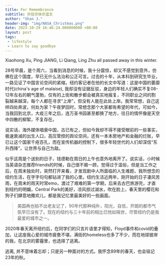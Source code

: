 ```yaml
---
title: For Remembrance
subtitle: 亦狂亦侠亦温文
author: "Shan J."
header-img: "img/NASA_Christmas.png"
date: 2023-10-29 16:46:24.000000000 +08:00
layout: post
tags:
 - lifestyle
 - Learn to say goodbye
---
```


Xiaohong Xu, Ping JIANG, Li Qiang, Ling Zhu all passed away in this winter.  

28号早晨，是个周六，当看到消息的时候，我十分震惊，却又不感觉到意外，仿佛在这个国度，早已无什么法治和公正可言。过去的十年，从本科到研究生毕业，一路见证了中国言论空间的紧缩，纽约客记者在他的长文中写道：这是中国的萎靡时代(china's age of malaise), 我却没有证据反驳，身边的年轻人们确实不复08-12年左右的朝气蓬勃，仅有的上街和散步都会被真实地报复，不同职业之间的割裂越来越深，每个人都在寻求“上岸”，但没有人能在此处上岸。我常常想，自己这样四处奔波，何处为家？午夜梦回时，常想念那个大家都有希望的年代，可如今，当我回到北京，大疫三年之后，连万圣书园甚至都换了地方，往日的情怀像是天空中四散的柳絮，不复存在。

说实话，海外媒体唱衰中国，古已有之，但如今我却不得不接受眼前的一些事实，极速衰减的出生人口，高压管控的舆论空间，还有一本本房地产和金融的烂账，早已让这个国家千疮百孔，而在宣传机器的控制下，很多年轻世代的人们却深信“东升西降”，让世界与自己为敌。

似乎这周是个送别的日子，钱德勒在周日的上午也意外地离开了。说实话，小时候当英语杂志推荐friends的时候，自己很不屑一顾，觉得过于滥俗，但是当工作之后，在周末独处时，突然打开来看，才发现剧中人所面临的人生难题，我所想念的纽约生活，在字字句句都钻进了我的心里。纽约生活近两年，刚开始的日子凄风苦雨，在周末的雨天时常emo，渡过了艰难的第一学期，后来去古巴旅游完，才直到纽约的明媚，Central Park的美好，凉风掠过湖水，吹在脸上，春天里的樱花和狗子们肆意地撒欢儿，都是我记忆里最美好的一些画面。

> 美国再也拍不出老友记了，90年代那种纯朴，阳光，自信，开朗的都市气氛早已没有了。现在的纽约与三十年前的相比已恍如隔世，尽管纽约仍是我最爱的城市之一。 ​​​

2020年春天离开纽约后，在同学们的只言片语里才得知，Floyd事件和covid的叠加，让这座我心爱的城市疲惫不堪，满街的homeless也多了不少，而在地球彼岸的我，在北京的雾霾里，也选择了逃离。

逃离, 并不意味着忘却；只是另一种面对的方式。我怀念89年的春天，也会铭记23年的秋。
